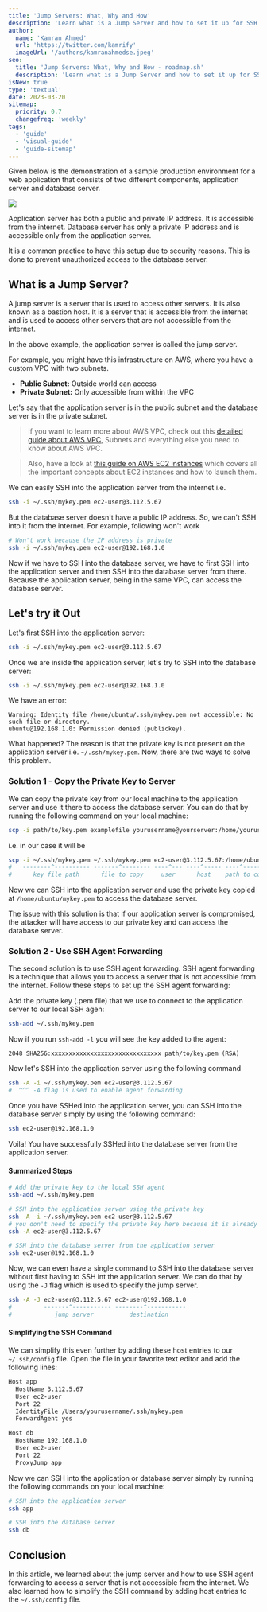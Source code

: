 ```yaml
---
title: 'Jump Servers: What, Why and How'
description: 'Learn what is a Jump Server and how to set it up for SSH access.'
author:
  name: 'Kamran Ahmed'
  url: 'https://twitter.com/kamrify'
  imageUrl: '/authors/kamranahmedse.jpeg'
seo:
  title: 'Jump Servers: What, Why and How - roadmap.sh'
  description: 'Learn what is a Jump Server and how to set it up for SSH access.'
isNew: true
type: 'textual'
date: 2023-03-20
sitemap:
  priority: 0.7
  changefreq: 'weekly'
tags:
  - 'guide'
  - 'visual-guide'
  - 'guide-sitemap'
---
```


Given below is the demonstration of a sample production environment for a web application that consists of two different components, application server and database server.

![](https://i.imgur.com/nBJDuVO.png)

Application server has both a public and private IP address. It is accessible from the internet. Database server has only a private IP address and is accessible only from the application server.

It is a common practice to have this setup due to security reasons. This is done to prevent unauthorized access to the database server.

## What is a Jump Server?

A jump server is a server that is used to access other servers. It is also known as a bastion host. It is a server that is accessible from the internet and is used to access other servers that are not accessible from the internet.

In the above example, the application server is called the jump server.

For example, you might have this infrastructure on AWS, where you have a custom VPC with two subnets.

- **Public Subnet:** Outside world can access
- **Private Subnet:** Only accessible from within the VPC

Let's say that the application server is in the public subnet and the database server is in the private subnet.

> If you want to learn more about AWS VPC, check out this [detailed guide about AWS VPC](https://cs.fyi/guide/up-and-running-with-aws-vpc), Subnets and everything else you need to know about AWS VPC.

> Also, have a look at [this guide on AWS EC2 instances](https://cs.fyi/guide/up-and-running-with-aws-ec2) which covers all the important concepts about EC2 instances and how to launch them.

We can easily SSH into the application server from the internet i.e.

```bash
ssh -i ~/.ssh/mykey.pem ec2-user@3.112.5.67
```

But the database server doesn't have a public IP address. So, we can't SSH into it from the internet. For example, following won't work

```bash
# Won't work because the IP address is private
ssh -i ~/.ssh/mykey.pem ec2-user@192.168.1.0
```

Now if we have to SSH into the database server, we have to first SSH into the application server and then SSH into the database server from there. Because the application server, being in the same VPC, can access the database server.

## Let's try it Out

Let's first SSH into the application server:

```bash
ssh -i ~/.ssh/mykey.pem ec2-user@3.112.5.67
```

Once we are inside the application server, let's try to SSH into the database server:

```bash
ssh -i ~/.ssh/mykey.pem ec2-user@192.168.1.0
```

We have an error:

```
Warning: Identity file /home/ubuntu/.ssh/mykey.pem not accessible: No such file or directory.
ubuntu@192.168.1.0: Permission denied (publickey).
```

What happened? The reason is that the private key is not present on the application server i.e. `~/.ssh/mykey.pem`. Now, there are two ways to solve this problem.

### Solution 1 - Copy the Private Key to Server

We can copy the private key from our local machine to the application server and use it there to access the database server. You can do that by running the following command on your local machine:

```bash
scp -i path/to/key.pem examplefile yourusername@yourserver:/home/yourusername/
```

i.e. in our case it will be

```bash
scp -i ~/.ssh/mykey.pem ~/.ssh/mykey.pem ec2-user@3.112.5.67:/home/ubuntu/
#   --------^---------- -------^-------- ----^--- ----^----- ----^--------
#      key file path      file to copy     user      host    path to copy
```

Now we can SSH into the application server and use the private key copied at `/home/ubuntu/mykey.pem` to access the database server.

The issue with this solution is that if our application server is compromised, the attacker will have access to our private key and can access the database server.

### Solution 2 - Use SSH Agent Forwarding

The second solution is to use SSH agent forwarding. SSH agent forwarding is a technique that allows you to access a server that is not accessible from the internet. Follow these steps to set up the SSH agent forwarding:

Add the private key (.pem file) that we use to connect to the application server to our local SSH agen:

```bash
ssh-add ~/.ssh/mykey.pem
```

Now if you run `ssh-add -l` you will see the key added to the agent:

```
2048 SHA256:xxxxxxxxxxxxxxxxxxxxxxxxxxxxxxx path/to/key.pem (RSA)
```

Now let's SSH into the application server using the following command

```bash
ssh -A -i ~/.ssh/mykey.pem ec2-user@3.112.5.67
#  ^^^ -A flag is used to enable agent forwarding
```

Once you have SSHed into the application server, you can SSH into the database server simply by using the following command:

```bash
ssh ec2-user@192.168.1.0
```

Voila! You have successfully SSHed into the database server from the application server.

#### Summarized Steps

```bash
# Add the private key to the local SSH agent
ssh-add ~/.ssh/mykey.pem

# SSH into the application server using the private key
ssh -A -i ~/.ssh/mykey.pem ec2-user@3.112.5.67
# you don't need to specify the private key here because it is already added to the SSH agent, so you can simply use the following command
ssh -A ec2-user@3.112.5.67

# SSH into the database server from the application server
ssh ec2-user@192.168.1.0
```

Now, we can even have a single command to SSH into the database server without first having to SSH int the application server. We can do that by using the `-J` flag which is used to specify the jump server.

```bash
ssh -A -J ec2-user@3.112.5.67 ec2-user@192.168.1.0
#         -------^----------- --------^-----------
#            jump server          destination
```

#### Simplifying the SSH Command

We can simplify this even further by adding these host entries to our `~/.ssh/config` file. Open the file in your favorite text editor and add the following lines:

```bash
Host app
  HostName 3.112.5.67
  User ec2-user
  Port 22
  IdentityFile /Users/yourusername/.ssh/mykey.pem
  ForwardAgent yes

Host db
  HostName 192.168.1.0
  User ec2-user
  Port 22
  ProxyJump app
```

Now we can SSH into the application or database server simply by running the following commands on your local machine:

```bash
# SSH into the application server
ssh app

# SSH into the database server
ssh db
```

## Conclusion

In this article, we learned about the jump server and how to use SSH agent forwarding to access a server that is not accessible from the internet. We also learned how to simplify the SSH command by adding host entries to the `~/.ssh/config` file.
